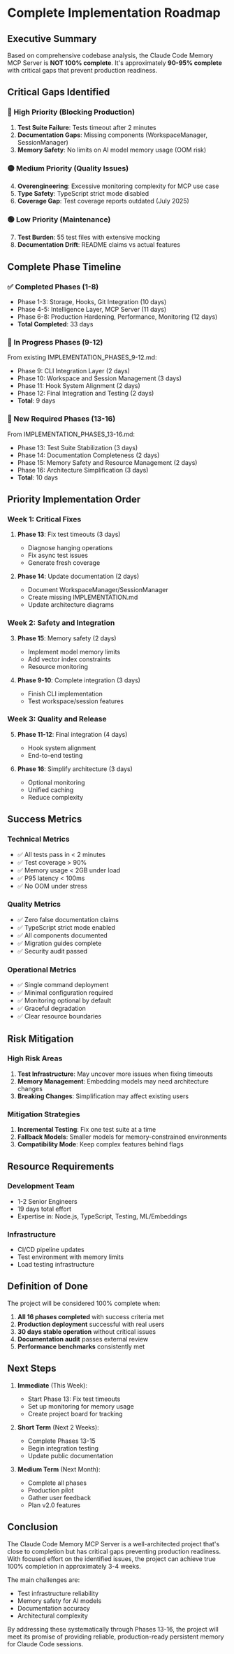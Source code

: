 # Complete Implementation Roadmap

## Executive Summary

Based on comprehensive codebase analysis, the Claude Code Memory MCP Server is **NOT 100% complete**. It's approximately **90-95% complete** with critical gaps that prevent production readiness.

## Critical Gaps Identified

### 🔴 High Priority (Blocking Production)
1. **Test Suite Failure**: Tests timeout after 2 minutes
2. **Documentation Gaps**: Missing components (WorkspaceManager, SessionManager)
3. **Memory Safety**: No limits on AI model memory usage (OOM risk)

### 🟡 Medium Priority (Quality Issues)
4. **Overengineering**: Excessive monitoring complexity for MCP use case
5. **Type Safety**: TypeScript strict mode disabled
6. **Coverage Gap**: Test coverage reports outdated (July 2025)

### 🟢 Low Priority (Maintenance)
7. **Test Burden**: 55 test files with extensive mocking
8. **Documentation Drift**: README claims vs actual features

## Complete Phase Timeline

### ✅ Completed Phases (1-8)
- Phase 1-3: Storage, Hooks, Git Integration (10 days)
- Phase 4-5: Intelligence Layer, MCP Server (11 days)
- Phase 6-8: Production Hardening, Performance, Monitoring (12 days)
- **Total Completed**: 33 days

### 🚧 In Progress Phases (9-12)
From existing IMPLEMENTATION_PHASES_9-12.md:
- Phase 9: CLI Integration Layer (2 days)
- Phase 10: Workspace and Session Management (3 days)
- Phase 11: Hook System Alignment (2 days)
- Phase 12: Final Integration and Testing (2 days)
- **Total**: 9 days

### 🔲 New Required Phases (13-16)
From IMPLEMENTATION_PHASES_13-16.md:
- Phase 13: Test Suite Stabilization (3 days)
- Phase 14: Documentation Completeness (2 days)
- Phase 15: Memory Safety and Resource Management (2 days)
- Phase 16: Architecture Simplification (3 days)
- **Total**: 10 days

## Priority Implementation Order

### Week 1: Critical Fixes
1. **Phase 13**: Fix test timeouts (3 days)
   - Diagnose hanging operations
   - Fix async test issues
   - Generate fresh coverage
   
2. **Phase 14**: Update documentation (2 days)
   - Document WorkspaceManager/SessionManager
   - Create missing IMPLEMENTATION.md
   - Update architecture diagrams

### Week 2: Safety and Integration
3. **Phase 15**: Memory safety (2 days)
   - Implement model memory limits
   - Add vector index constraints
   - Resource monitoring

4. **Phase 9-10**: Complete integration (3 days)
   - Finish CLI implementation
   - Test workspace/session features

### Week 3: Quality and Release
5. **Phase 11-12**: Final integration (4 days)
   - Hook system alignment
   - End-to-end testing
   
6. **Phase 16**: Simplify architecture (3 days)
   - Optional monitoring
   - Unified caching
   - Reduce complexity

## Success Metrics

### Technical Metrics
- ✅ All tests pass in < 2 minutes
- ✅ Test coverage > 90%
- ✅ Memory usage < 2GB under load
- ✅ P95 latency < 100ms
- ✅ No OOM under stress

### Quality Metrics
- ✅ Zero false documentation claims
- ✅ TypeScript strict mode enabled
- ✅ All components documented
- ✅ Migration guides complete
- ✅ Security audit passed

### Operational Metrics
- ✅ Single command deployment
- ✅ Minimal configuration required
- ✅ Monitoring optional by default
- ✅ Graceful degradation
- ✅ Clear resource boundaries

## Risk Mitigation

### High Risk Areas
1. **Test Infrastructure**: May uncover more issues when fixing timeouts
2. **Memory Management**: Embedding models may need architecture changes
3. **Breaking Changes**: Simplification may affect existing users

### Mitigation Strategies
1. **Incremental Testing**: Fix one test suite at a time
2. **Fallback Models**: Smaller models for memory-constrained environments
3. **Compatibility Mode**: Keep complex features behind flags

## Resource Requirements

### Development Team
- 1-2 Senior Engineers
- 19 days total effort
- Expertise in: Node.js, TypeScript, Testing, ML/Embeddings

### Infrastructure
- CI/CD pipeline updates
- Test environment with memory limits
- Load testing infrastructure

## Definition of Done

The project will be considered 100% complete when:

1. **All 16 phases completed** with success criteria met
2. **Production deployment** successful with real users
3. **30 days stable operation** without critical issues
4. **Documentation audit** passes external review
5. **Performance benchmarks** consistently met

## Next Steps

1. **Immediate** (This Week):
   - Start Phase 13: Fix test timeouts
   - Set up monitoring for memory usage
   - Create project board for tracking

2. **Short Term** (Next 2 Weeks):
   - Complete Phases 13-15
   - Begin integration testing
   - Update public documentation

3. **Medium Term** (Next Month):
   - Complete all phases
   - Production pilot
   - Gather user feedback
   - Plan v2.0 features

## Conclusion

The Claude Code Memory MCP Server is a well-architected project that's close to completion but has critical gaps preventing production readiness. With focused effort on the identified issues, the project can achieve true 100% completion in approximately 3-4 weeks.

The main challenges are:
- Test infrastructure reliability
- Memory safety for AI models  
- Documentation accuracy
- Architectural complexity

By addressing these systematically through Phases 13-16, the project will meet its promise of providing reliable, production-ready persistent memory for Claude Code sessions.